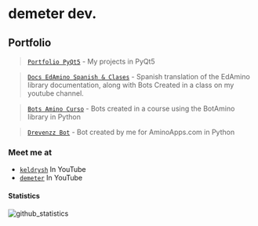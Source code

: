 # demeter dev.

## Portfolio

>[`Portfolio PyQt5`](https://github.com/demeter/portfolio-pyqt5) - My projects in PyQt5

>[`Docs EdAmino Spanish & Clases`](https://github.com/demeter/DocsEdAminoSpanish) - Spanish translation of the EdAmino library documentation, along with Bots Created in a class on my youtube channel.

>[`Bots Amino Curso`](https://github.com/demeter/BotsAminoCurso) - Bots created in a course using the BotAmino library in Python

>[`Drevenzz Bot`](https://github.com/demeter/drevenzz-bot) - Bot created by me for AminoApps.com in Python

### Meet me at

- [`keldrysh`](https://youtube.com/keldrysh) In YouTube
- [`demeter`](https://www.youtube.com/channel/UCI5EiIbqc5pvZ1xqQq1YxfA/featured)  In YouTube

#### Statistics

![github_statistics](https://github-readme-stats.vercel.app/api?username=demeter&show_icons=true&theme=dark&hide_border=true)
